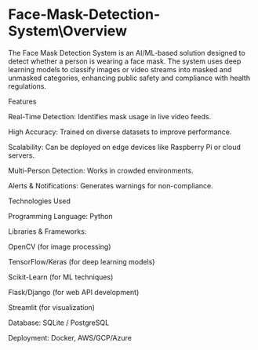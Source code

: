 # Face-Mask-Detection-System\\Overview

The Face Mask Detection System is an AI/ML-based solution designed to detect whether a person is wearing a face mask. The system uses deep learning models to classify images or video streams into masked and unmasked categories, enhancing public safety and compliance with health regulations.

Features

Real-Time Detection: Identifies mask usage in live video feeds.

High Accuracy: Trained on diverse datasets to improve performance.

Scalability: Can be deployed on edge devices like Raspberry Pi or cloud servers.

Multi-Person Detection: Works in crowded environments.

Alerts & Notifications: Generates warnings for non-compliance.

Technologies Used

Programming Language: Python

Libraries & Frameworks:

OpenCV (for image processing)

TensorFlow/Keras (for deep learning models)

Scikit-Learn (for ML techniques)

Flask/Django (for web API development)

Streamlit (for visualization)

Database: SQLite / PostgreSQL

Deployment: Docker, AWS/GCP/Azure
